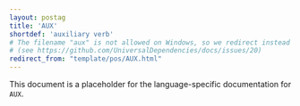 ```yaml
---
layout: postag
title: 'AUX'
shortdef: 'auxiliary verb'
# The filename "aux" is not allowed on Windows, so we redirect instead
# (see https://github.com/UniversalDependencies/docs/issues/20)
redirect_from: "template/pos/AUX.html"
---
```


This document is a placeholder for the language-specific documentation
for `AUX`.
